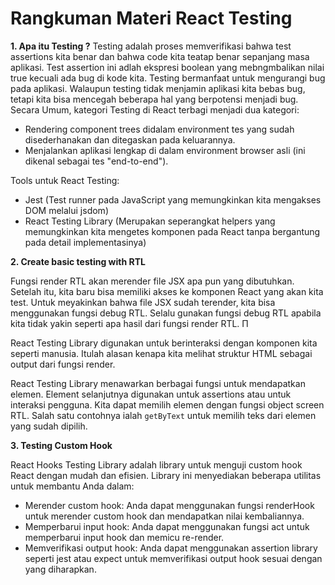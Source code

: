 # Rangkuman Materi React Testing

**1. Apa itu Testing ?**
Testing adalah proses memverifikasi bahwa test assertions kita benar dan bahwa code kita teatap benar sepanjang masa aplikasi. Test assertion ini adlah ekspresi boolean yang mebngmbalikan nilai true kecuali ada bug di kode kita. Testing bermanfaat untuk mengurangi bug pada aplikasi. Walaupun testing tidak menjamin aplikasi kita bebas bug, tetapi kita bisa mencegah beberapa hal yang berpotensi menjadi bug. Secara Umum, kategori Testing di React terbagi menjadi dua kategori:
- Rendering component trees didalam environment tes yang sudah disederhanakan dan ditegaskan pada keluarannya.
- Menjalankan aplikasi lengkap di dalam environment browser asli (ini dikenal sebagai tes "end-to-end").

Tools untuk React Testing:
- Jest (Test runner pada JavaScript yang memungkinkan kita mengakses DOM melalui jsdom)
- React Testing Library (Merupakan seperangkat helpers yang memungkinkan kita mengetes komponen pada React tanpa bergantung pada detail implementasinya)

**2. Create basic testing with RTL**

Fungsi render RTL akan merender file JSX apa pun yang dibutuhkan. Setelah itu, kita baru bisa memiliki akses ke komponen React yang akan kita test. Untuk meyakinkan bahwa file JSX sudah terender, kita bisa menggunakan fungsi debug RTL. Selalu gunakan fungsi debug RTL apabila kita tidak yakin seperti apa hasil dari fungsi render RTL.
Π

React Testing Library digunakan untuk berinteraksi dengan komponen kita seperti manusia. Itulah alasan kenapa kita melihat struktur HTML sebagai output dari fungsi render.

React Testing Library menawarkan berbagai fungsi untuk mendapatkan elemen. Element selanjutnya digunakan untuk assertions atau untuk interaksi pengguna. Kita dapat memilih elemen dengan fungsi object screen RTL. Salah satu contohnya ialah `getByText` untuk memilih teks dari elemen yang sudah dipilih.

**3. Testing Custom Hook**

React Hooks Testing Library adalah library untuk menguji custom hook React dengan mudah dan efisien. Library ini menyediakan beberapa utilitas untuk membantu Anda dalam:

- Merender custom hook: Anda dapat menggunakan fungsi renderHook untuk merender custom hook dan mendapatkan nilai kembaliannya.
- Memperbarui input hook: Anda dapat menggunakan fungsi act untuk memperbarui input hook dan memicu re-render.
- Memverifikasi output hook: Anda dapat menggunakan assertion library seperti jest atau expect untuk memverifikasi output hook sesuai dengan yang diharapkan.